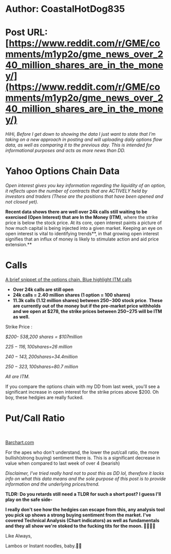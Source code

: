 # Author: CoastalHotDog835
# Post URL: [https://www.reddit.com/r/GME/comments/m1yp2o/gme_news_over_240_million_shares_are_in_the_money/](https://www.reddit.com/r/GME/comments/m1yp2o/gme_news_over_240_million_shares_are_in_the_money/)


*HiHi, Before I get down to showing the data I just want to state that I'm taking on a new approach in posting and will uploading daily options flow data, as well as comparing it to the previous day. This is intended for informational purposes and acts as more news than DD.* 

# Yahoo Options Chain Data

 *Open interest gives you key information regarding the* *liquidity* *of an option, it reflects upon the number of contracts that are ACTIVELY held by investors and traders (These are the positions that have been opened and not closed yet).* 

**Recent data shows there are well over 24k calls still waiting to be exercised (Open Interest) that are In the Money (ITM)**, where the strike price is below the stock price. At its core, open interest paints a picture of how much capital is being injected into a given market. Keeping an eye on open interest is vital to identifying trends**, in that growing open interest signifies that an influx of money is likely to stimulate action and aid price extension.** 

# Calls

[A brief snippet of the options chain. Blue highlight ITM calls](https://preview.redd.it/yf4kg5a4i7m61.png?width=1337&format=png&auto=webp&s=07c54bfec21171cea39237c3a5812d1d36f94b62)

* **Over 24k calls are still open** 
* **24k calls = 2.40 million shares (1 option = 100 shares)**
* **11.3k calls (1.12 million shares) between $250-$300 stock price**. **These are currently out of the money but if the pre-market price withholds and we open at $278, the strike prices between $250-$275 will be ITM as well.** 

Strike Price :

*$200- 538,200 shares = $107million* 

*$225-116,100 shares=$26 million*

*$240-143,200 shares=$34.4million*

*$250-323,100 shares=$80.7 million*

*All are ITM.*

If you compare the options chain with my DD from last week, you'll see a significant increase in open interest for the strike prices above $200. Oh boy, these hedgies are really fucked.

# Put/Call Ratio

&#x200B;

[Barchart.com](https://preview.redd.it/y4ximnuam7m61.png?width=847&format=png&auto=webp&s=d4b62222bd6b78173abb7dd4c46eca8741279f01)

For the apes who don't understand, the lower the put/call ratio, the more bullish(strong buying) sentiment there is.  This is a significant decrease in value when compared to last week of over 4 (bearish)

*Disclaimer, I've tried really hard not to post this as  DD lol, therefore it lacks info on what this data means and the sole purpose of this post is to provide information and the underlying prices/trend.*

**TLDR: Do you retards still need a TLDR for such a short post? I guess I'll play on the safe side-**

**I really don't see how the hedgies can escape from this, any analysis tool you pick up shows a strong buying sentiment from the market. I've covered Technical Analysis (Chart indicators) as well as fundamentals and they all show we're stoked to the fucking tits for the moon. 🚀🚀🙌💎**

Like Always,

Lambos or Instant noodles, baby.🚗🚗